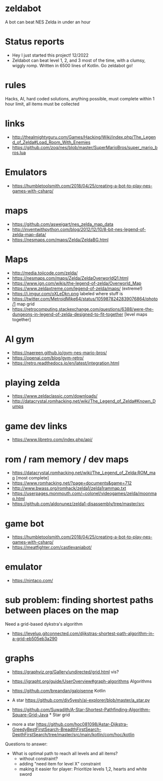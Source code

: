 # zeldabot
A bot can beat NES Zelda in under an hour

# Status reports
- Hey I just started this project!
12/2022
- Zeldabot can beat level 1, 2, and 3 most of the time, with a clumsy, wiggly romp. Written in 6500 lines of Kotlin. Go zeldabot go!

# rules
Hacks, AI, hard coded solutions, anything possible, must complete within 1 hour limit, all items must be collected

# links
* http://thealmightyguru.com/Games/Hacking/Wiki/index.php/The_Legend_of_Zelda#Load_Room_With_Enemies
* https://github.com/zoq/nes/blob/master/SuperMarioBros/super_mario_bros.lua

# Emulators
* https://humbletoolsmith.com/2018/04/25/creating-a-bot-to-play-nes-games-with-csharp/

# maps
* https://github.com/asweigart/nes_zelda_map_data
* http://inventwithpython.com/blog/2012/12/10/8-bit-nes-legend-of-zelda-map-data/
* https://nesmaps.com/maps/Zelda/ZeldaBG.html

# Maps
* http://media.tojicode.com/zelda/
* https://nesmaps.com/maps/Zelda/ZeldaOverworldQ1.html
* https://www.ign.com/wikis/the-legend-of-zelda/Overworld_Map
* https://www.zeldaxtreme.com/legend-of-zelda/maps/ (extreme!)
* https://i.imgur.com/oXLeDkn.png labeled where stuff is
* https://twitter.com/MetroidMike64/status/1059878242839076864/photo/1 map grid
* https://retrocomputing.stackexchange.com/questions/6388/were-the-dungeons-in-legend-of-zelda-designed-to-fit-together [level maps together]

# AI gym
* https://naereen.github.io/gym-nes-mario-bros/
* https://openai.com/blog/gym-retro/
* https://retro.readthedocs.io/en/latest/integration.html

# playing zelda
* https://www.zeldaclassic.com/downloads/
* http://datacrystal.romhacking.net/wiki/The_Legend_of_Zelda#Known_Dumps

# game dev links
* https://www.libretro.com/index.php/api/

# rom / ram memory / dev maps
* https://datacrystal.romhacking.net/wiki/The_Legend_of_Zelda:ROM_map [most complete]
* https://www.romhacking.net/?page=documents&game=712
* http://www.bwass.org/romhack/zelda1/zelda1rammap.txt
* https://userpages.monmouth.com/~colonel/videogames/zelda/moonmap.html
* https://github.com/aldonunez/zelda1-disassembly/tree/master/src

# game bot
* https://humbletoolsmith.com/2018/04/25/creating-a-bot-to-play-nes-games-with-csharp/
* https://meatfighter.com/castlevaniabot/

# emulator
* https://nintaco.com/

# sub problem: finding shortest paths between places on the map
Need a grid-based dykstra's algorithm
* https://levelup.gitconnected.com/dijkstras-shortest-path-algorithm-in-a-grid-eb505eb3a290

# graphs
* https://graphviz.org/Gallery/undirected/grid.html vis?
* https://jgrapht.org/guide/UserOverview#graph-algorithms Algorithms
* https://github.com/breandan/galoisenne Kotlin
* A star https://github.com/div5yesh/ai-explorer/blob/master/a_star.py
* https://github.com/Suwadith/A-Star-Shortest-Pathfinding-Algorithm-Square-Grid-Java * Star grid

* more a star
https://github.com/hoc081098/Astar-Dijkstra-GreedyBestFirstSearch-BreadthFirstSearch-DepthFirstSearch/tree/master/src/main/kotlin/com/hoc/kotlin

Questions to answer:
* What is optimal path to reach all levels and all items?
  * without constraint?
  * adding "need item for level X" constraint
  * making it easier for player: Prioritize levels 1,2, hearts and white sword
